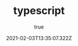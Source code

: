 ---
id: 3
title: 'typescript'
about: 'Function Class'
excerpt: 'from typescript'
coverImage: '/assets/typescript.png'
date: '2021-02-03T13:35:07.322Z'
author:
  name: spacedawn96
  picture: '/assets/tim.jpeg'
ogImage:
  url: '/assets/typescript.png'
---